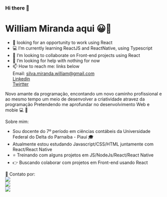 ### Hi there 👋

<!--
**WillMS28/WillMS28** is a ✨ _special_ ✨ repository because its `README.md` (this file) appears on your GitHub profile.

Here are some ideas to get you started:


-->
# William Miranda aqui :grinning::wave:

- 💼 looking for an opportunity to work using React
- 💻 I’m currently learning ReactJS and ReactNative, using Typescript
- 👯 I’m looking to collaborate on Front-end projects using React
- 🤔 I’m looking for help with nothing for now
- 📫 How to reach me: links below
<br/>Email: silva.miranda.william@gmail.com
<br/>[Linkedin](https://www.linkedin.com/in/williamms/)
<br/>[Twirtter](https://twitter.com/williamiranda28)


Novo amante da programação, encontando um novo caminho profissional e ao mesmo tempo um meio de desenvolver a criatividade atravez da programação
Pretendendo me aprofundar no desenvolvimento Web e mobie :computer: :iphone:

Sobre mim:
 - Sou docente do 7º período em ciências contábeis da Universidade Federal do Delta do Parnaíba - Piauí :mortar_board:
 - Atualmente estou estudando  Javascript/CSS/HTML juntamente com React/React Native
 - :star: Treinando com alguns projetos em JS/NodeJs/React/React Native
 - :point_right: Buscando colaborar com projetos em Front-end usando React
 
:email: Contato por:
<br/><img src="https://img.shields.io/static/v1?label=Gmail&message=silva.miranda.william@gmail.com&color=EA4335&style=flat&logo=gmail" />
<br/><a href="https://www.linkedin.com/in/williamms/"><img src="https://img.shields.io/static/v1?label=Linkedin&message=William_Miranda&color=0A66C2&style=flat&logo=linkedin" target="_blank" /></a>
<br/><a href="https://twitter.com/williamiranda28"><img src="https://img.shields.io/static/v1?label=Twitter&message=William_M&color=1DA1F2&style=flat&logo=twitter" target="_blank" /></a>
